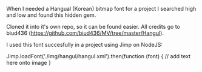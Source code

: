 When I needed a Hangual (Korean) bitmap font for a project I searched high and low and found this hidden gem.

Cloned it into it's own repo, so it can be found easier. All credits go to biud436 (https://github.com/biud436/MV/tree/master/Hangul).

I used this font succesfully in a project using Jimp on NodeJS:

Jimp.loadFont('./img/hangul/hangul.xml').then(function (font) {
  // add text here onto image
}
